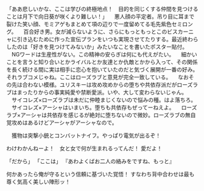 「ああ悲しいかな、ここは学びの終極地点！　目的を同じくする仲間を見つけることは月下で向日葵が咲くより難しい！」
　悪人顔の平定者。吊り目に耳まで裂けた笑い顔、モミアゲもまとめて項の辺りで一度留めてる毛先紫色セミロング。
　百合好き男。女が減らないように、さらにもっともっとこのビスカーニャに引き込むために作った宣伝プランをいつも実現させてたりする。最近終わらしたのは「好きを見つけてみないか」みたいなことを書いたポスター貼付。
　NGワードは生産性がない。この精神の安らぎは何にも代えがたい。
　細かいことを言うと知り合いとかライバルとか友達とか仇敵とかから入って、その関係を長く続ける間に実は相手に恋心を抱いていたのだと気づく展開が一番の好み。それラブコメじゃね。ここはローズラブと意見が完全一致している。
　なおその先は合わない模様。ユリスキーは攻め攻めからの堕ちや共依存派だがローズラブはまったりからの事実純愛や禁断愛派。いや、大して変わらないじゃん。
　サイコレズ×ローズラブは未だに仲睦まじくないので悩みの種。はよ落ちろ。
　サイコレズ×アーシャはいまいち。堕ちも共依存もぜってーねえよ。
　ローズラブ×アーシャは共依存を感じるが絶対に堕ちないので微妙。ローズラブの無自覚攻めはあるけどアーシャがアーシャなので。

　獲物は突撃小銃とコンバットナイフ。やっぱり電気が出るぞ！

 わけわかんねーよ！　女と女で何が生まれるってんだ！
愛だよ！



「だから」
「ここは」
『あわよくばお二人の絡みをですね、もっと』

何かあったら俺が守るという信頼に基づいた覚悟！
すなわち背中合わせは最も尊く気高く美しい陣形ッ！